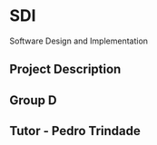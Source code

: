 # SDI
Software Design and Implementation

## Project Description

## Group D

## Tutor - Pedro Trindade
